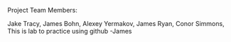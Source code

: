 Project Team Members:

Jake Tracy,
James Bohn,
Alexey Yermakov,
James Ryan,
Conor Simmons,
This is lab to practice using github -James


